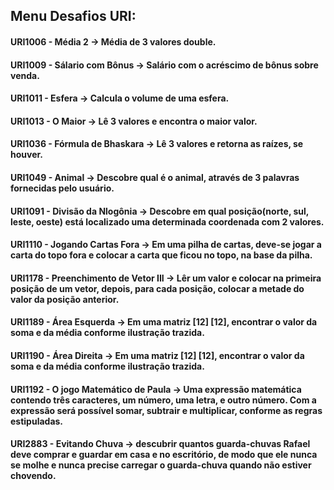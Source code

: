 ## Menu Desafios URI:

#### URI1006 - Média 2 -> Média de 3 valores double.

#### URI1009 - Sálario com Bônus -> Salário com o acréscimo de bônus sobre venda.

#### URI1011 - Esfera -> Calcula o volume de uma esfera.

#### URI1013 - O Maior -> Lê 3 valores e encontra o maior valor.

#### URI1036 - Fórmula de Bhaskara -> Lê 3 valores e retorna as raízes, se houver.

#### URI1049 - Animal -> Descobre qual é o animal, através de 3 palavras fornecidas pelo usuário.

#### URI1091 - Divisão da Nlogônia -> Descobre em qual posição(norte, sul, leste, oeste) está localizado uma determinada coordenada com 2 valores.

#### URI1110 - Jogando Cartas Fora -> Em uma pilha de cartas, deve-se jogar a carta do topo fora e colocar a carta que ficou no topo, na base da pilha.

#### URI1178 - Preenchimento de Vetor III -> Lêr um valor e colocar na primeira posição de um vetor, depois, para cada posição, colocar a metade do valor da posição anterior.

#### URI1189 - Área Esquerda -> Em uma matriz [12] [12], encontrar o valor da soma e da média conforme ilustração trazida.

#### URI1190 - Área Direita -> Em uma matriz [12] [12], encontrar o valor da soma e da média conforme ilustração trazida.

#### URI1192 - O jogo Matemático de Paula -> Uma expressão matemática contendo três caracteres, um número, uma letra, e outro número. Com a expressão será possível somar, subtrair e multiplicar, conforme as regras estipuladas.

#### URI2883 - Evitando Chuva -> descubrir quantos guarda-chuvas Rafael deve comprar e guardar em casa e no escritório, de modo que ele nunca se molhe e nunca precise carregar o guarda-chuva quando não estiver chovendo.












